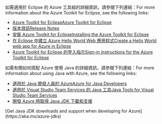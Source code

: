 <span data-ttu-id="6e020-101">如需適用於 Eclipse 的 Azure 工具組的詳細資訊，請參閱下列連結：</span><span class="sxs-lookup"><span data-stu-id="6e020-101">For more information about the Azure Toolkit for Eclipse, see the following links:</span></span> 

* [<span data-ttu-id="6e020-102">Azure Toolkit for Eclipse</span><span class="sxs-lookup"><span data-stu-id="6e020-102">Azure Toolkit for Eclipse</span></span>](../eclipse/azure-toolkit-for-eclipse.md) 
* [<span data-ttu-id="6e020-103">版本資訊</span><span class="sxs-lookup"><span data-stu-id="6e020-103">Release Notes</span></span>](https://github.com/Microsoft/azure-tools-for-java/releases) 
* [<span data-ttu-id="6e020-104">安裝 Azure Toolkit for Eclipse</span><span class="sxs-lookup"><span data-stu-id="6e020-104">Installing the Azure Toolkit for Eclipse</span></span>](../eclipse/azure-toolkit-for-eclipse-installation.md) 
* [<span data-ttu-id="6e020-105">在 Eclipse 中建立 Azure Hello World Web 應用程式</span><span class="sxs-lookup"><span data-stu-id="6e020-105">Create a Hello World web app for Azure in Eclipse</span></span>](../eclipse/azure-toolkit-for-eclipse-create-hello-world-web-app.md) 
* [<span data-ttu-id="6e020-106">Azure Toolkit for Eclipse 的登入指示</span><span class="sxs-lookup"><span data-stu-id="6e020-106">Sign-in instructions for the Azure Toolkit for Eclipse</span></span>](../eclipse/azure-toolkit-for-eclipse-sign-in-instructions.md) 

<span data-ttu-id="6e020-107">如需有關如何搭配 Azure 使用 Java 的詳細資訊，請參閱下列連結：</span><span class="sxs-lookup"><span data-stu-id="6e020-107">For more information about using Java with Azure, see the following links:</span></span> 

* [<span data-ttu-id="6e020-108">適用於 Java 開發人員的 Azure</span><span class="sxs-lookup"><span data-stu-id="6e020-108">Azure for Java Developers</span></span>](https://docs.microsoft.com/java/azure/) 
* [<span data-ttu-id="6e020-109">適用於 Visual Studio Team Services 的 Java 工具</span><span class="sxs-lookup"><span data-stu-id="6e020-109">Java Tools for Visual Studio Team Services</span></span>](https://java.visualstudio.com/) 
* <span data-ttu-id="6e020-110">[開發 Azure 時取得 Java JDK 下載和支援](https://aka.ms/azure-jdks)
<!-- TODO: Add URLs for Java in VSCode here --></span><span class="sxs-lookup"><span data-stu-id="6e020-110">[Get Java JDK downloads and support when developing for Azure](https://aka.ms/azure-jdks)
<!-- TODO: Add URLs for Java in VSCode here --></span></span> 
